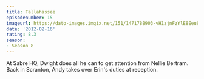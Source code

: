 ```yaml
---
title: Tallahassee
episodenumber: 15
imageurl: https://dato-images.imgix.net/151/1471788903-vH1zjnFzYlE8EeuEYF86Kd0dKYp.jpg?ixlib=rb-1.1.0&ch=DPR%2CWidth&auto=compress%2Cformat
date: '2012-02-16'
rating: 8.3
season:
- Season 8
---
```


At Sabre HQ, Dwight does all he can to get attention from Nellie Bertram. Back in Scranton, Andy takes over Erin's duties at reception.